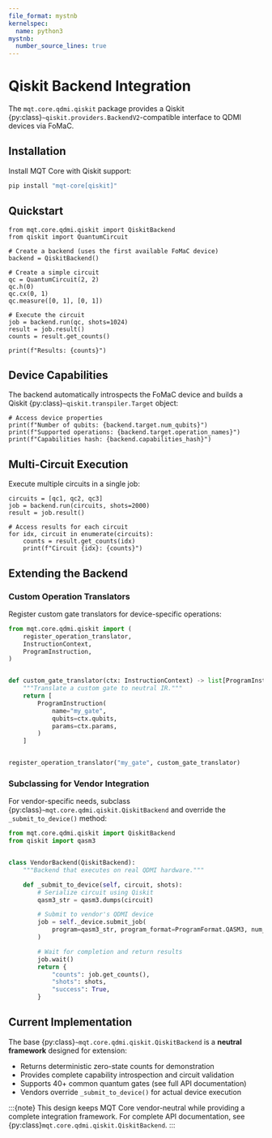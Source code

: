 ```yaml
---
file_format: mystnb
kernelspec:
  name: python3
mystnb:
  number_source_lines: true
---
```


# Qiskit Backend Integration

The `mqt.core.qdmi.qiskit` package provides a Qiskit {py:class}`~qiskit.providers.BackendV2`-compatible interface to QDMI devices via FoMaC.

## Installation

Install MQT Core with Qiskit support:

```bash
pip install "mqt-core[qiskit]"
```

## Quickstart

```{code-cell} ipython3
from mqt.core.qdmi.qiskit import QiskitBackend
from qiskit import QuantumCircuit

# Create a backend (uses the first available FoMaC device)
backend = QiskitBackend()

# Create a simple circuit
qc = QuantumCircuit(2, 2)
qc.h(0)
qc.cx(0, 1)
qc.measure([0, 1], [0, 1])

# Execute the circuit
job = backend.run(qc, shots=1024)
result = job.result()
counts = result.get_counts()

print(f"Results: {counts}")
```

## Device Capabilities

The backend automatically introspects the FoMaC device and builds a Qiskit {py:class}`~qiskit.transpiler.Target` object:

```{code-cell} ipython3
# Access device properties
print(f"Number of qubits: {backend.target.num_qubits}")
print(f"Supported operations: {backend.target.operation_names}")
print(f"Capabilities hash: {backend.capabilities_hash}")
```

## Multi-Circuit Execution

Execute multiple circuits in a single job:

```{code-cell} ipython3
circuits = [qc1, qc2, qc3]
job = backend.run(circuits, shots=2000)
result = job.result()

# Access results for each circuit
for idx, circuit in enumerate(circuits):
    counts = result.get_counts(idx)
    print(f"Circuit {idx}: {counts}")
```

## Extending the Backend

### Custom Operation Translators

Register custom gate translators for device-specific operations:

```python
from mqt.core.qdmi.qiskit import (
    register_operation_translator,
    InstructionContext,
    ProgramInstruction,
)


def custom_gate_translator(ctx: InstructionContext) -> list[ProgramInstruction]:
    """Translate a custom gate to neutral IR."""
    return [
        ProgramInstruction(
            name="my_gate",
            qubits=ctx.qubits,
            params=ctx.params,
        )
    ]


register_operation_translator("my_gate", custom_gate_translator)
```

### Subclassing for Vendor Integration

For vendor-specific needs, subclass {py:class}`~mqt.core.qdmi.qiskit.QiskitBackend` and override the `_submit_to_device()` method:

```python
from mqt.core.qdmi.qiskit import QiskitBackend
from qiskit import qasm3


class VendorBackend(QiskitBackend):
    """Backend that executes on real QDMI hardware."""

    def _submit_to_device(self, circuit, shots):
        # Serialize circuit using Qiskit
        qasm3_str = qasm3.dumps(circuit)

        # Submit to vendor's QDMI device
        job = self._device.submit_job(
            program=qasm3_str, program_format=ProgramFormat.QASM3, num_shots=shots
        )

        # Wait for completion and return results
        job.wait()
        return {
            "counts": job.get_counts(),
            "shots": shots,
            "success": True,
        }
```

## Current Implementation

The base {py:class}`~mqt.core.qdmi.qiskit.QiskitBackend` is a **neutral framework** designed for extension:

- Returns deterministic zero-state counts for demonstration
- Provides complete capability introspection and circuit validation
- Supports 40+ common quantum gates (see full API documentation)
- Vendors override `_submit_to_device()` for actual device execution

:::{note}
This design keeps MQT Core vendor-neutral while providing a complete integration framework.
For complete API documentation, see {py:class}`mqt.core.qdmi.qiskit.QiskitBackend`.
:::
